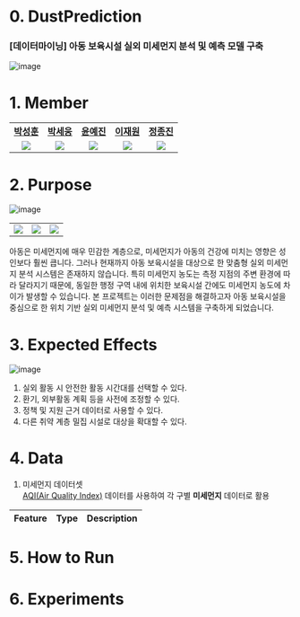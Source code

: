 # 0. DustPrediction
### [데이터마이닝] 아동 보육시설 실외 미세먼지 분석 및 예측 모델 구축
![image](https://github.com/user-attachments/assets/5a6d949f-68d7-4f13-9246-3f8a775d05f6)


# 1. Member

<table width="50%" align="center">
    <tr>
        <td align="center"><b><a href="https://github.com/nyun-nye">박성훈</a></b></td>
        <td align="center"><b><a href="https://github.com/nyun-nye">박세웅</a></b></td>
        <td align="center"><b><a href="https://github.com/nyun-nye">윤예진</a></b></td>
        <td align="center"><b><a href="https://github.com/nyun-nye">이재원</a></b></td>
        <td align="center"><b><a href="https://github.com/nyun-nye">정종진</a></b></td>
    </tr>
    <tr>
        <td align="center"><img src="https://github.com/user-attachments/assets/89488c31-8e6c-45b3-b6e0-90c65fc72260"></td>
        <td align="center"><img src="https://github.com/user-attachments/assets/641b67e8-e7b2-4093-93ba-1d744fc953eb"></td>
        <td align="center"><img src="https://github.com/user-attachments/assets/27a2052f-11c1-4662-8726-783cffb79117"></td>
        <td align="center"><img src="https://github.com/user-attachments/assets/795a1add-5c72-49da-a201-8659fbcc1f6a"></td>
        <td align="center"><img src="https://github.com/user-attachments/assets/858b107c-1f60-4d15-b606-493de24f1910"></td>
    </tr>
</table>

# 2. Purpose

![image](https://github.com/user-attachments/assets/20b91684-b6cc-4423-84ed-1b70c8de8d91)
<table width="50%" align="center">
  <tr>
        <td align="center"><img src="https://github.com/user-attachments/assets/d52ef1b2-d029-4892-9727-f86a6229f223"></td>
        <td align="center"><img src="https://github.com/user-attachments/assets/f07f884d-914d-46e9-90cb-3c2af2edd4e7"></td>
        <td align="center"><img src="https://github.com/user-attachments/assets/26bccc8c-3f25-4dc9-8382-8e88038e8338"></td>
    </tr>
</table>

아동은 미세먼지에 매우 민감한 계층으로, 미세먼지가 아동의 건강에 미치는 영향은 성인보다 훨씬 큽니다. 그러나 현재까지 아동 보육시설을 대상으로 한 맞춤형 실외 미세먼지 분석 시스템은 존재하지 않습니다. 특히 미세먼지 농도는 측정 지점의 주변 환경에 따라 달라지기 때문에, 동일한 행정 구역 내에 위치한 보육시설 간에도 미세먼지 농도에 차이가 발생할 수 있습니다. 본 프로젝트는 이러한 문제점을 해결하고자 아동 보육시설을 중심으로 한 위치 기반 실외 미세먼지 분석 및 예측 시스템을 구축하게 되었습니다.

# 3. Expected Effects

![image](https://github.com/user-attachments/assets/d468c888-7995-4909-a00e-2f9d798a997b)
1. 실외 활동 시 안전한 활동 시간대를 선택할 수 있다.
2. 환기, 외부활동 계획 등을 사전에 조정할 수 있다.
3. 정책 및 지원 근거 데이터로 사용할 수 있다.
4. 다른 취약 계층 밀집 시설로 대상을 확대할 수 있다.


# 4. Data

1. 미세먼지 데이터셋 <br>
  [AQI(Air Quality Index)](https://aqicn.org/city/korea/seoul/gangdong-gu/kr/) 데이터를 사용하여 각 구별 **미세먼지** 데이터로 활용


Feature | Type | Description
---|---|---



# 5. How to Run


# 6. Experiments
